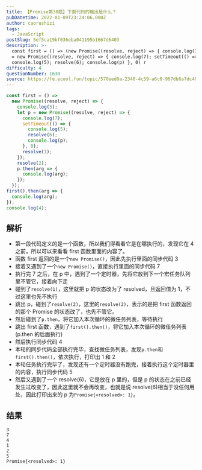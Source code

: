 ```yaml
---
title: 【Promise第38题】下面代码的输出是什么？
pubDatetime: 2022-01-09T23:24:06.000Z
author: caorushizi
tags:
  - JavaScript
postSlug: 5ef5ca19bf036eba041195b1667d6403
description: >-
  const first = () => (new Promise((resolve, reject) => { console.log(3); let p
  = new Promise((resolve, reject) => { console.log(7); setTimeout(() => {
  console.log(5); resolve(6); console.log(p) }, 0) r
difficulty: 4
questionNumber: 1630
source: https://fe.ecool.fun/topic/570eed0a-2340-4c59-a6c0-967db6a7dc48
---
```


```js
const first = () =>
  new Promise((resolve, reject) => {
    console.log(3);
    let p = new Promise((resolve, reject) => {
      console.log(7);
      setTimeout(() => {
        console.log(5);
        resolve(6);
        console.log(p);
      }, 0);
      resolve(1);
    });
    resolve(2);
    p.then(arg => {
      console.log(arg);
    });
  });
first().then(arg => {
  console.log(arg);
});
console.log(4);
```

## 解析

- 第一段代码定义的是一个函数，所以我们得看看它是在哪执行的，发现它在 4 之前，所以可以来看看 first 函数里面的内容了。
- 函数 first 返回的是一个`new Promise()`，因此先执行里面的同步代码 3
- 接着又遇到了一个`new Promise()`，直接执行里面的同步代码 7
- 执行完 7 之后，在 p 中，遇到了一个定时器，先将它放到下一个宏任务队列里不管它，接着向下走
- 碰到了`resolve(1)`，这里就把 p 的状态改为了 resolved，且返回值为 1，不过这里也先不执行
- 跳出 p，碰到了`resolve(2)`，这里的`resolve(2)`，表示的是把 first 函数返回的那个 Promise 的状态改了，也先不管它。
- 然后碰到了`p.then`，将它加入本次循环的微任务列表，等待执行
- 跳出 first 函数，遇到了`first().then()`，将它加入本次循环的微任务列表(p.then 的后面执行)
- 然后执行同步代码 4
- 本轮的同步代码全部执行完毕，查找微任务列表，发现`p.then`和`first().then()`，依次执行，打印出 1 和 2
- 本轮任务执行完毕了，发现还有一个定时器没有跑完，接着执行这个定时器里的内容，执行同步代码 5
- 然后又遇到了一个 resolve(6)，它是放在 p 里的，但是 p 的状态在之前已经发生过改变了，因此这里就不会再改变，也就是说 resolve(6)相当于没任何用处，因此打印出来的 p 为`Promise{<resolved>: 1}`。

## 结果

```
3
7
4
1
2
5
Promise{<resolved>: 1}
```
